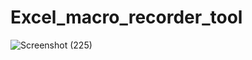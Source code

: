 # Excel_macro_recorder_tool


![Screenshot (225)](https://user-images.githubusercontent.com/78147828/189872546-7067e6e9-e5c7-4099-b95e-a827fd8fd30a.png)


